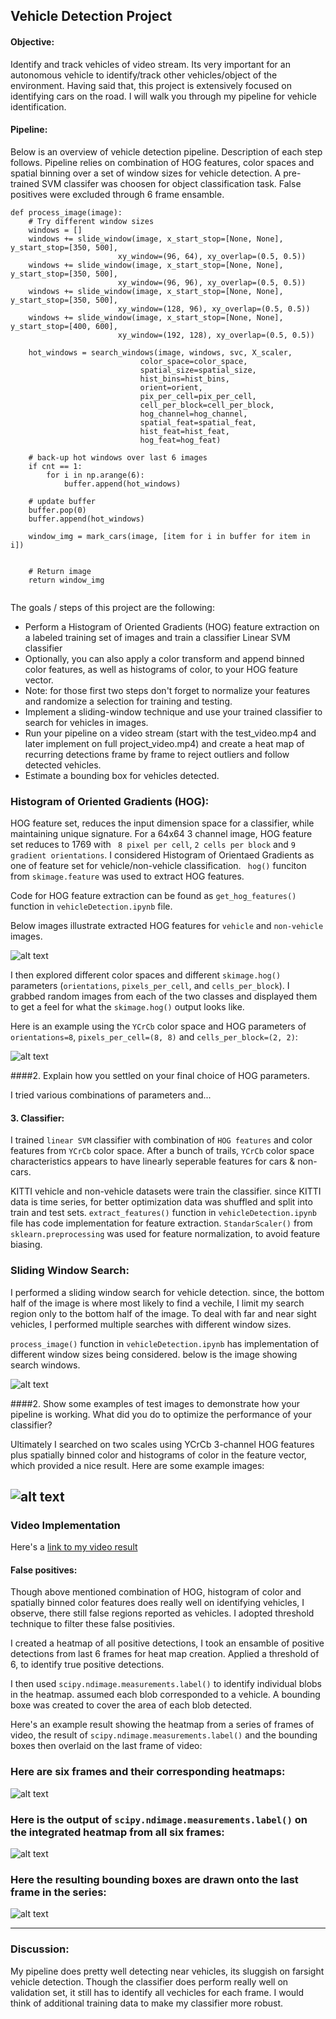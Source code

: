  
## **Vehicle Detection Project**

#### **Objective:**
Identify and track vehicles of video stream. Its very important for an autonomous vehicle to identify/track
other vehicles/object of the environment. Having said that, this project is extensively focused on identifying cars
on the road. I will walk you through my pipeline for vehicle identification.
    
#### **Pipeline:**    

Below is an overview of vehicle detection pipeline. Description of each step follows.
Pipeline relies on  combination of HOG features, color spaces and spatial binning over a set of window sizes
for vehicle detection. A pre-trained SVM classifer was choosen for object classification task.
False positives were excluded through 6 frame ensamble.

```
def process_image(image):    
    # Try different window sizes
    windows = []
    windows += slide_window(image, x_start_stop=[None, None], y_start_stop=[350, 500], 
                        xy_window=(96, 64), xy_overlap=(0.5, 0.5))
    windows += slide_window(image, x_start_stop=[None, None], y_start_stop=[350, 500], 
                        xy_window=(96, 96), xy_overlap=(0.5, 0.5))
    windows += slide_window(image, x_start_stop=[None, None], y_start_stop=[350, 500], 
                        xy_window=(128, 96), xy_overlap=(0.5, 0.5))
    windows += slide_window(image, x_start_stop=[None, None], y_start_stop=[400, 600], 
                        xy_window=(192, 128), xy_overlap=(0.5, 0.5))
    
    hot_windows = search_windows(image, windows, svc, X_scaler, 
                             color_space=color_space, 
                             spatial_size=spatial_size, 
                             hist_bins=hist_bins, 
                             orient=orient, 
                             pix_per_cell=pix_per_cell, 
                             cell_per_block=cell_per_block, 
                             hog_channel=hog_channel, 
                             spatial_feat=spatial_feat, 
                             hist_feat=hist_feat, 
                             hog_feat=hog_feat)                       

    # back-up hot windows over last 6 images
    if cnt == 1:
        for i in np.arange(6):
            buffer.append(hot_windows)
    
    # update buffer
    buffer.pop(0)
    buffer.append(hot_windows)
    
    window_img = mark_cars(image, [item for i in buffer for item in i])
    
    
    # Return image
    return window_img
    
```

The goals / steps of this project are the following:

* Perform a Histogram of Oriented Gradients (HOG) feature extraction on a labeled training set of images and train a classifier Linear SVM classifier
* Optionally, you can also apply a color transform and append binned color features, as well as histograms of color, to your HOG feature vector. 
* Note: for those first two steps don't forget to normalize your features and randomize a selection for training and testing.
* Implement a sliding-window technique and use your trained classifier to search for vehicles in images.
* Run your pipeline on a video stream (start with the test_video.mp4 and later implement on full project_video.mp4) and create a heat map of recurring detections frame by frame to reject outliers and follow detected vehicles.
* Estimate a bounding box for vehicles detected.

[//]: # (Image References)
[image1]: ./examples/car_not_car.png
[image2]: ./examples/HOG_example.jpg
[image3]: ./examples/sliding_windows.jpg
[image4]: ./examples/sliding_window.jpg
[image5]: ./examples/bboxes_and_heat.png
[image6]: ./examples/labels_map.png
[image7]: ./examples/output_bboxes.png
[video1]: ./project_video.mp4
 

### Histogram of Oriented Gradients (HOG):
HOG feature set, reduces the input dimension space for a classifier, while maintaining unique signature.
For a 64x64 3 channel image, HOG feature set reduces to 1769 with ` 8 pixel per cell`, `2 cells per block` 
and `9 gradient orientations`. I considered Histogram of Orientaed Gradients as one of feature set for 
vehicle/non-vehicle classification. ` hog()` funciton from `skimage.feature` was used to extract HOG features. 

Code for HOG feature extraction can be found as `get_hog_features()` function in `vehicleDetection.ipynb` file.

Below images illustrate extracted HOG features for `vehicle` and `non-vehicle` images.

![alt text][image1]

I then explored different color spaces and different `skimage.hog()` parameters (`orientations`, `pixels_per_cell`, and `cells_per_block`).  I grabbed random images from each of the two classes and displayed them to get a feel for what the `skimage.hog()` output looks like.

Here is an example using the `YCrCb` color space and HOG parameters of `orientations=8`, `pixels_per_cell=(8, 8)` and `cells_per_block=(2, 2)`:


![alt text][image2]

####2. Explain how you settled on your final choice of HOG parameters.

I tried various combinations of parameters and...

#### 3. **Classifier:**
I trained `linear SVM` classifier with combination of `HOG features` and color features from `YCrCb` color space. After
a bunch of trails, `YCrCb` color space characteristics appears to have linearly seperable features for cars & non-cars.

KITTI vehicle and non-vehicle datasets were train the classifier. since KITTI data is time series, for better optimization
data was shuffled and split into train and test sets. `extract_features()` function in `vehicleDetection.ipynb` file has code implementation for feature extraction. `StandarScaler()` from `sklearn.preprocessing` was used for feature normalization, to avoid feature biasing. 

### **Sliding Window Search:**

I performed a sliding window search for vehicle detection. since, the bottom half of the image is where most likely to find
a vechile, I limit my search region only to the bottom half of the image. To deal with far and near sight vehicles, I performed
multiple searches with different window sizes.

`process_image()` function in `vehicleDetection.ipynb` has implementation of different window sizes being considered.
below is the image showing search windows.

![alt text][image3]

####2. Show some examples of test images to demonstrate how your pipeline is working.  What did you do to optimize the performance of your classifier?

Ultimately I searched on two scales using YCrCb 3-channel HOG features plus spatially binned color and histograms of color in the feature vector, which provided a nice result.  Here are some example images:

![alt text][image4]
---

### Video Implementation

Here's a [link to my video result](./output.mp4)


#### **False positives:**
Though above mentioned combination of HOG, histogram of color and spatially binned color features does really well on identifying
vehicles, I observe, there still false regions reported as vehicles. I adopted threshold technique to filter these false positivies.

I created a heatmap of all positive detections, I took an ensamble of positive detections from last 6 frames for heat map creation. Applied a threshold of 6, to identify true positive detections.

I then used `scipy.ndimage.measurements.label()` to identify individual blobs in the heatmap. assumed each blob corresponded to a vehicle.  A bounding boxe was created to cover the area of each blob detected.  

Here's an example result showing the heatmap from a series of frames of video, the result of `scipy.ndimage.measurements.label()` and the bounding boxes then overlaid on the last frame of video:

### Here are six frames and their corresponding heatmaps:

![alt text][image5]

### Here is the output of `scipy.ndimage.measurements.label()` on the integrated heatmap from all six frames:
![alt text][image6]

### Here the resulting bounding boxes are drawn onto the last frame in the series:
![alt text][image7]



---

### **Discussion:**

My pipeline does pretty well detecting near vehicles, its sluggish on farsight vehicle detection. Though the classifier does
perform really well on validation set, it still has to identify all vechicles for each frame. I would think of additional training data to make my classifier more robust.

